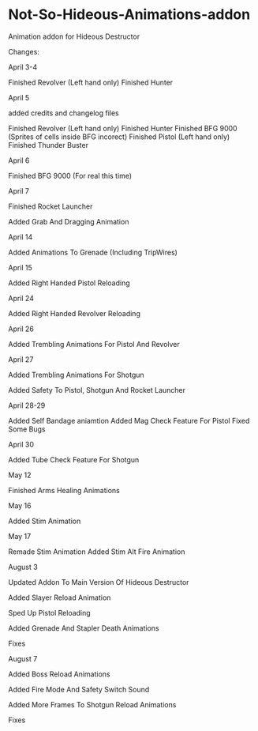 # Not-So-Hideous-Animations-addon
Animation addon for Hideous Destructor

Changes:

April 3-4

Finished Revolver (Left hand only)
Finished Hunter

April 5

added credits and changelog files

Finished Revolver (Left hand only)
Finished Hunter
Finished BFG 9000 (Sprites of cells inside BFG incorect)
Finished Pistol (Left hand only)
Finished Thunder Buster

April 6

Finished BFG 9000 (For real this time)

April 7

Finished Rocket Launcher

Added Grab And Dragging Animation

April 14

Added Animations To Grenade (Including TripWires)

April 15

Added Right Handed Pistol Reloading

April 24

Added Right Handed Revolver Reloading

April 26

Added Trembling Animations For Pistol And Revolver

April 27

Added Trembling Animations For Shotgun

Added Safety To Pistol, Shotgun And Rocket Launcher

April 28-29

Added Self Bandage aniamtion
Added Mag Check Feature For Pistol
Fixed Some Bugs

April 30

Added Tube Check Feature For Shotgun

May 12

Finished Arms Healing Animations

May 16

Added Stim Animation

May 17

Remade Stim Animation
Added Stim Alt Fire Animation

August 3

Updated Addon To Main Version Of Hideous Destructor

Added Slayer Reload Animation

Sped Up Pistol Reloading

Added Grenade And Stapler Death Animations

Fixes

August 7 

Added Boss Reload Animations

Added Fire Mode And Safety Switch Sound

Added More Frames To Shotgun Reload Animations

Fixes
